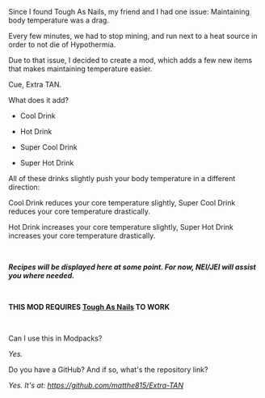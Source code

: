 Since I found Tough As Nails, my friend and I had one issue: Maintaining body temperature was a drag. 

Every few minutes, we had to stop mining, and run next to a heat source in order to not die of Hypothermia.

Due to that issue, I decided to create a mod, which adds a few new items that makes maintaining temperature easier.

Cue, Extra TAN.

What does it add?

- Cool Drink

- Hot Drink

- Super Cool Drink

- Super Hot Drink

All of these drinks slightly push your body temperature in a different direction:

Cool Drink reduces your core temperature slightly, Super Cool Drink reduces your core temperature drastically.

Hot Drink increases your core temperature slightly, Super Hot Drink increases your core temperature drastically.

 

***Recipes will be displayed here at some point. For now, NEI/JEI will assist you where needed.***

 

**THIS MOD REQUIRES [Tough As Nails](https://minecraft.curseforge.com/projects/tough-as-nails) TO WORK**

 

Can I use this in Modpacks?

*Yes.*

Do you have a GitHub? And if so, what's the repository link?

*Yes. It's at: https://github.com/matthe815/Extra-TAN*
